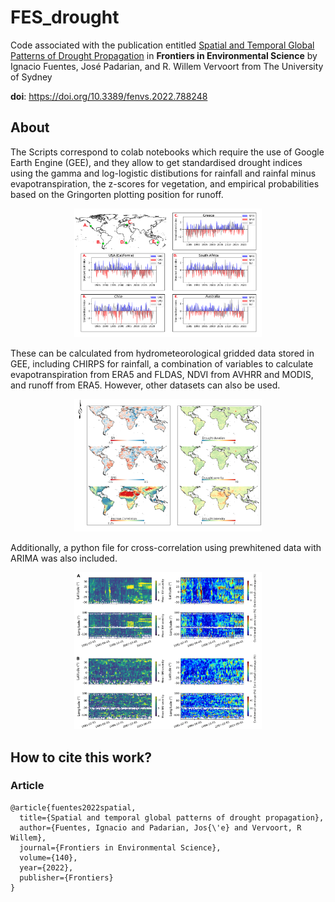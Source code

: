 # FES_drought
Code associated with the publication entitled [Spatial and Temporal Global Patterns of Drought Propagation](https://www.frontiersin.org/articles/10.3389/fenvs.2022.788248/full) in **Frontiers in Environmental Science** by Ignacio Fuentes, José Padarian, and R. Willem Vervoort from The University of Sydney


**doi**: https://doi.org/10.3389/fenvs.2022.788248



## About

The Scripts correspond to colab notebooks which require the use of Google Earth Engine (GEE), and they allow to get standardised drought indices using the gamma and log-logistic distibutions for rainfall and rainfal minus evapotranspiration, the z-scores for vegetation, and empirical probabilities based on the Gringorten plotting position for runoff. 

<p align="center">
  <img src="fig5.png" alt="time_series" width="300">
</p>

These can be calculated from hydrometeorological gridded data stored in GEE, including CHIRPS for rainfall, a combination of variables to calculate evapotranspiration from ERA5 and FLDAS, NDVI from AVHRR and MODIS, and runoff from ERA5. However, other datasets can also be used.

<p align="center">
  <img src="fig3.png" alt="average" width="300">
</p>

Additionally, a python file for cross-correlation using prewhitened data with ARIMA was also included.

<p align="center">
  <img src="fig11.png" alt="heatmap" width="300">
</p>

## How to cite this work?

### Article

```
@article{fuentes2022spatial,
  title={Spatial and temporal global patterns of drought propagation},
  author={Fuentes, Ignacio and Padarian, Jos{\'e} and Vervoort, R Willem},
  journal={Frontiers in Environmental Science},
  volume={140},
  year={2022},
  publisher={Frontiers}
}
```
